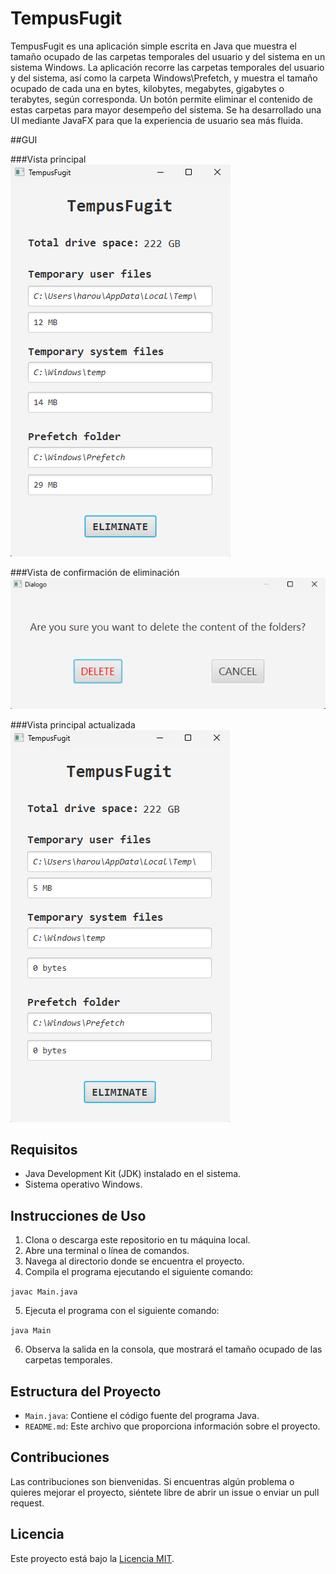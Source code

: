 # TempusFugit

TempusFugit es una aplicación simple escrita en Java que muestra el tamaño ocupado de las carpetas temporales del usuario y del sistema en un sistema Windows. La aplicación recorre las carpetas temporales del usuario y del sistema, así como la carpeta Windows\Prefetch, y muestra el tamaño ocupado de cada una en bytes, kilobytes, megabytes, gigabytes o terabytes, según corresponda. Un botón permite eliminar el contenido de estas carpetas para mayor desempeño del sistema.
Se ha desarrollado una UI mediante JavaFX para que la experiencia de usuario sea más fluida.

##GUI

###Vista principal  
![alt text](https://github.com/HarounDominique/TempusFugit/blob/master/images/TF1.png "First view")


###Vista de confirmación de eliminación  
![alt text](https://github.com/HarounDominique/TempusFugit/blob/master/images/TF2.png "Second view")


###Vista principal actualizada  
![alt text](https://github.com/HarounDominique/TempusFugit/blob/master/images/TF3.png "Updated first view")


## Requisitos

- Java Development Kit (JDK) instalado en el sistema.
- Sistema operativo Windows.

## Instrucciones de Uso

1. Clona o descarga este repositorio en tu máquina local.
2. Abre una terminal o línea de comandos.
3. Navega al directorio donde se encuentra el proyecto.
4. Compila el programa ejecutando el siguiente comando:

`javac Main.java`

5. Ejecuta el programa con el siguiente comando:

`java Main`

6. Observa la salida en la consola, que mostrará el tamaño ocupado de las carpetas temporales.

## Estructura del Proyecto

- `Main.java`: Contiene el código fuente del programa Java.
- `README.md`: Este archivo que proporciona información sobre el proyecto.

## Contribuciones

Las contribuciones son bienvenidas. Si encuentras algún problema o quieres mejorar el proyecto, siéntete libre de abrir un issue o enviar un pull request.

## Licencia

Este proyecto está bajo la [Licencia MIT](LICENSE).
